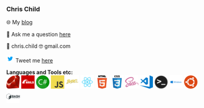 ### Chris Child

🌐 My [blog](https://hardcopy.dev)

💬 Ask me a question [here](https://github.com/christopherchild/christopherchild/issues)

📧 chris.child 🤓 gmail.com

<img height="20" src="https://github.com/github/explore/blob/master/topics/twitter/twitter.png?raw=true"> Tweet me [here](https://twitter.com/cchild_)

            
**Languages and Tools etc:**  
<code><img height="35" src="https://github.com/github/explore/blob/master/topics/ruby/ruby.png?raw=true"></code>
<code><img height="35" src="https://github.com/github/explore/blob/master/topics/rails/rails.png?raw=true"></code>
<code><img height="35" src="https://github.com/github/explore/blob/master/topics/csharp/csharp.png?raw=true"></code>
<code><img height="35" src="https://github.com/github/explore/blob/master/topics/javascript/javascript.png?raw=true"></code>
<code><img height="35" src="https://github.com/github/explore/blob/master/topics/babel/babel.png?raw=true"></code>
<code><img height="35" src="https://github.com/github/explore/blob/master/topics/react/react.png?raw=true"></code>
<code><img height="35" src="https://github.com/github/explore/blob/master/topics/html/html.png?raw=true"></code>
<code><img height="35" src="https://github.com/github/explore/blob/master/topics/css/css.png?raw=true"></code>
<code><img height="35" src="https://github.com/github/explore/blob/master/topics/sass/sass.png?raw=true"></code>
<code><img height="35" src="https://github.com/github/explore/blob/master/topics/visual-studio-code/visual-studio-code.png?raw=true"></code>
<code><img height="35" src="https://github.com/github/explore/blob/master/topics/terminal/terminal.png?raw=true"></code>
<code><img height="35" src="https://github.com/github/explore/blob/master/topics/windows/windows.png?raw=true"></code>
<code><img height="35" src="https://github.com/github/explore/blob/master/topics/ubuntu/ubuntu.png?raw=true"></code>
<code><img height="35" src="https://github.com/github/explore/blob/master/topics/bash/bash.png?raw=true"></code>

<!--
**christopherchild/christopherchild** is a ✨ _special_ ✨ repository because its `README.md` (this file) appears on your GitHub profile.

Here are some ideas to get you started:

- 🔭 I’m currently working on ...
- 🌱 I’m currently learning ...
- 👯 I’m looking to collaborate on ...
- 🤔 I’m looking for help with ...
- 💬 Ask me about ...
- 📫 How to reach me: ...
- 😄 Pronouns: ...
- ⚡ Fun fact: ...
-->
